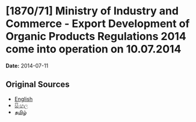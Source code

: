 # [1870/71] Ministry of Industry and Commerce - Export Development of Organic Products Regulations 2014 come into operation on 10.07.2014

**Date:** 2014-07-11

## Original Sources

- [English](https://documents.gov.lk/view/extra-gazettes/2014/7/1870-71_E.pdf)
- [සිංහල](https://documents.gov.lk/view/extra-gazettes/2014/7/1870-71_S.pdf)
- [தமிழ்](https://documents.gov.lk/view/extra-gazettes/2014/7/1870-71_T.pdf)
